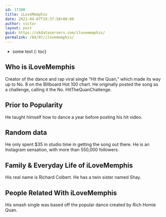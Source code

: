 ```yaml
---
id: 17380
title: iLoveMemphis
date: 2021-04-07T19:37:58+00:00
author: victor
layout: post
guid: https://ukdataservers.com/ilovememphis/
permalink: /04/07/ilovememphis/
---
```


* some text
{: toc}


## Who is iLoveMemphis



Creator of the dance and rap viral single &#8220;Hit the Quan,&#8221; which made its way up to No. 8 on the Billboard Hot 100 chart. He originally posted the song as a challenge, calling it the No. HitTheQuanChallenge.

                
                
                
## Prior to Popularity



He taught himself how to dance a year before posting his hit video.

                
                
                
## Random data



He only spent $35 in studio time in getting the song out there. He is an Instagram sensation, with more than 550,000 followers.

                
                
                
## Family & Everyday Life of iLoveMemphis



His real name is Richard Colbert. He has a twin sister named Shay.

                
                
                
## People Related With iLoveMemphis



His smash single was based off the popular dance created by Rich Homie Quan.

                
              
            
          
          
          
